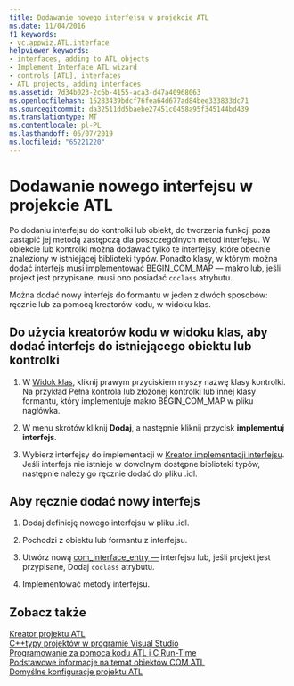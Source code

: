 ```yaml
---
title: Dodawanie nowego interfejsu w projekcie ATL
ms.date: 11/04/2016
f1_keywords:
- vc.appwiz.ATL.interface
helpviewer_keywords:
- interfaces, adding to ATL objects
- Implement Interface ATL wizard
- controls [ATL], interfaces
- ATL projects, adding interfaces
ms.assetid: 7d34b023-2c6b-4155-aca3-d47a40968063
ms.openlocfilehash: 15283439bdcf76fea64d677ad84bee333833dc71
ms.sourcegitcommit: da32511dd5baebe27451c0458a95f345144bd439
ms.translationtype: MT
ms.contentlocale: pl-PL
ms.lasthandoff: 05/07/2019
ms.locfileid: "65221220"
---
```

# <a name="adding-a-new-interface-in-an-atl-project"></a>Dodawanie nowego interfejsu w projekcie ATL

Po dodaniu interfejsu do kontrolki lub obiekt, do tworzenia funkcji poza zastąpić jej metodą zastępczą dla poszczególnych metod interfejsu. W obiekcie lub kontrolki można dodawać tylko te interfejsy, które obecnie znaleziony w istniejącej biblioteki typów. Ponadto klasy, w którym można dodać interfejs musi implementować [BEGIN_COM_MAP](com-map-macros.md#begin_com_map) — makro lub, jeśli projekt jest przypisane, musi ono posiadać `coclass` atrybutu.

Można dodać nowy interfejs do formantu w jeden z dwóch sposobów: ręcznie lub za pomocą kreatorów kodu, w widoku klas.

## <a name="to-use-code-wizards-in-class-view-to-add-an-interface-to-an-existing-object-or-control"></a>Do użycia kreatorów kodu w widoku klas, aby dodać interfejs do istniejącego obiektu lub kontrolki

1. W [Widok klas](/visualstudio/ide/viewing-the-structure-of-code), kliknij prawym przyciskiem myszy nazwę klasy kontrolki. Na przykład Pełna kontrola lub złożonej kontrolki lub innej klasy formantu, który implementuje makro BEGIN_COM_MAP w pliku nagłówka.

1. W menu skrótów kliknij **Dodaj**, a następnie kliknij przycisk **implementuj interfejs**.

1. Wybierz interfejsy do implementacji w [Kreator implementacji interfejsu](../../ide/implement-interface-wizard.md). Jeśli interfejs nie istnieje w dowolnym dostępne biblioteki typów, następnie należy go ręcznie dodać do pliku .idl.

## <a name="to-add-a-new-interface-manually"></a>Aby ręcznie dodać nowy interfejs

1. Dodaj definicję nowego interfejsu w pliku .idl.

1. Pochodzi z obiektu lub formantu z interfejsu.

1. Utwórz nową [com_interface_entry —](com-interface-entry-macros.md#com_interface_entry) interfejsu lub, jeśli projekt jest przypisane, Dodaj `coclass` atrybutu.

1. Implementować metody interfejsu.

## <a name="see-also"></a>Zobacz także

[Kreator projektu ATL](../../atl/reference/atl-project-wizard.md)<br/>
[C++typy projektów w programie Visual Studio](../../build/reference/visual-cpp-project-types.md)<br/>
[Programowanie za pomocą kodu ATL i C Run-Time](../../atl/programming-with-atl-and-c-run-time-code.md)<br/>
[Podstawowe informacje na temat obiektów COM ATL](../../atl/fundamentals-of-atl-com-objects.md)<br/>
[Domyślne konfiguracje projektu ATL](../../atl/reference/default-atl-project-configurations.md)
